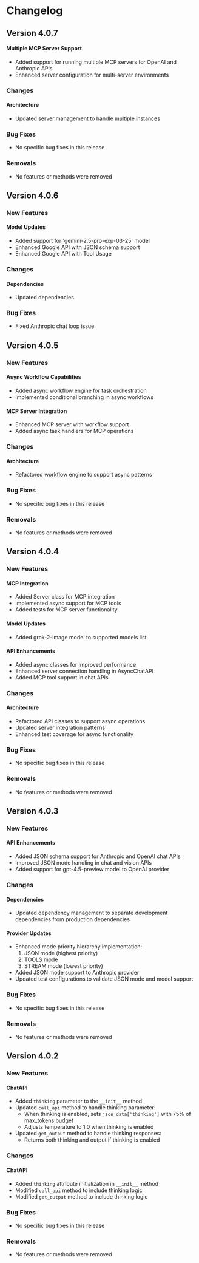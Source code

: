 # Changelog

## Version 4.0.7

#### Multiple MCP Server Support
- Added support for running multiple MCP servers for OpenAI and Anthropic APIs
- Enhanced server configuration for multi-server environments

### Changes

#### Architecture
- Updated server management to handle multiple instances

### Bug Fixes
- No specific bug fixes in this release

### Removals
- No features or methods were removed

## Version 4.0.6

### New Features

#### Model Updates
- Added support for 'gemini-2.5-pro-exp-03-25' model
- Enhanced Google API with JSON schema support
- Enhanced Google API with Tool Usage

### Changes

#### Dependencies
- Updated dependencies

### Bug Fixes
- Fixed Anthropic chat loop issue

## Version 4.0.5

### New Features

#### Async Workflow Capabilities
- Added async workflow engine for task orchestration
- Implemented conditional branching in async workflows

#### MCP Server Integration
- Enhanced MCP server with workflow support
- Added async task handlers for MCP operations

### Changes

#### Architecture
- Refactored workflow engine to support async patterns

### Bug Fixes
- No specific bug fixes in this release

### Removals
- No features or methods were removed

## Version 4.0.4

### New Features

#### MCP Integration
- Added Server class for MCP integration
- Implemented async support for MCP tools
- Added tests for MCP server functionality

#### Model Updates
- Added grok-2-image model to supported models list

#### API Enhancements
- Added async classes for improved performance
- Enhanced server connection handling in AsyncChatAPI
- Added MCP tool support in chat APIs

### Changes

#### Architecture
- Refactored API classes to support async operations
- Updated server integration patterns
- Enhanced test coverage for async functionality

### Bug Fixes
- No specific bug fixes in this release

### Removals
- No features or methods were removed

## Version 4.0.3

### New Features

#### API Enhancements
- Added JSON schema support for Anthropic and OpenAI chat APIs
- Improved JSON mode handling in chat and vision APIs
- Added support for gpt-4.5-preview model to OpenAI provider

### Changes

#### Dependencies
- Updated dependency management to separate development dependencies from production dependencies

#### Provider Updates
- Enhanced mode priority hierarchy implementation:
  1. JSON mode (highest priority)
  2. TOOLS mode
  3. STREAM mode (lowest priority)
- Added JSON mode support to Anthropic provider
- Updated test configurations to validate JSON mode and model support

### Bug Fixes
- No specific bug fixes in this release

### Removals
- No features or methods were removed

## Version 4.0.2

### New Features

#### ChatAPI
- Added `thinking` parameter to the `__init__` method
- Updated `call_api` method to handle thinking parameter:
  - When thinking is enabled, sets `json_data['thinking']` with 75% of max_tokens budget
  - Adjusts temperature to 1.0 when thinking is enabled
- Updated `get_output` method to handle thinking responses:
  - Returns both thinking and output if thinking is enabled

### Changes

#### ChatAPI
- Added `thinking` attribute initialization in `__init__` method
- Modified `call_api` method to include thinking logic
- Modified `get_output` method to include thinking logic

### Bug Fixes
- No specific bug fixes in this release

### Removals
- No features or methods were removed
